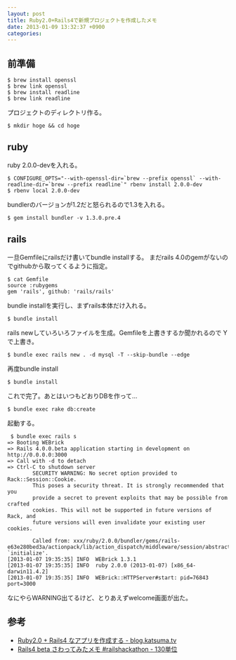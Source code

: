 ```yaml
---
layout: post
title: Ruby2.0+Rails4で新規プロジェクトを作成したメモ
date: 2013-01-09 13:32:37 +0900
categories: 
---
```

## 前準備
    $ brew install openssl
    $ brew link openssl
    $ brew install readline
    $ brew link readline

プロジェクトのディレクトリ作る。

    $ mkdir hoge && cd hoge

## ruby

ruby 2.0.0-devを入れる。

    $ CONFIGURE_OPTS="--with-openssl-dir=`brew --prefix openssl` --with-readline-dir=`brew --prefix readline`" rbenv install 2.0.0-dev
    $ rbenv local 2.0.0-dev

bundlerのバージョンが1.2だと怒られるので1.3を入れる。

    $ gem install bundler -v 1.3.0.pre.4

## rails

一旦Gemfileにrailsだけ書いてbundle installする。 まだrails 4.0のgemがないのでgithubから取ってくるように指定。

    $ cat Gemfile
    source :rubygems
    gem 'rails', github: 'rails/rails'

bundle installを実行し、まずrails本体だけ入れる。

    $ bundle install

rails newしていろいろファイルを生成。Gemfileを上書きするか聞かれるので Y で上書き。

    $ bundle exec rails new . -d mysql -T --skip-bundle --edge

再度bundle install

    $ bundle install

これで完了。あとはいつもどおりDBを作って…

    $ bundle exec rake db:create

起動する。

     $ bundle exec rails s
    => Booting WEBrick
    => Rails 4.0.0.beta application starting in development on http://0.0.0.0:3000
    => Call with -d to detach
    => Ctrl-C to shutdown server
            SECURITY WARNING: No secret option provided to Rack::Session::Cookie.
            This poses a security threat. It is strongly recommended that you
            provide a secret to prevent exploits that may be possible from crafted
            cookies. This will not be supported in future versions of Rack, and
            future versions will even invalidate your existing user cookies.
    
            Called from: xxx/ruby/2.0.0/bundler/gems/rails-e63e280bed3a/actionpack/lib/action_dispatch/middleware/session/abstract_store.rb:24:in `initialize'.
    [2013-01-07 19:35:35] INFO  WEBrick 1.3.1
    [2013-01-07 19:35:35] INFO  ruby 2.0.0 (2013-01-07) [x86_64-darwin11.4.2]
    [2013-01-07 19:35:35] INFO  WEBrick::HTTPServer#start: pid=76843 port=3000

なにやらWARNING出てるけど、とりあえずwelcome画面が出た。

## 参考
* [Ruby2.0 + Rails4 なアプリを作成する - blog.katsuma.tv](http://blog.katsuma.tv/2013/01/ruby2.0_rails4.html)
* [Rails4 beta さわってみたメモ #railshackathon - 130単位](http://d.hatena.ne.jp/deeeki/20121124/rails4_1st_impression)
